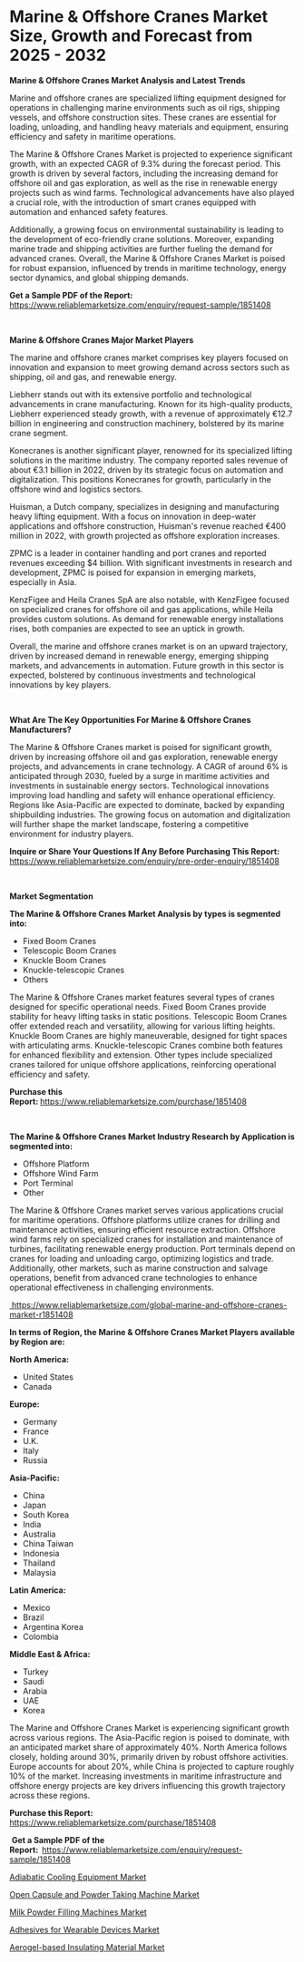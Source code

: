 <p><h1>Marine & Offshore Cranes Market Size, Growth and Forecast from 2025 - 2032</h1></p><p><strong>Marine & Offshore Cranes Market Analysis and Latest Trends</strong></p>
<p><p>Marine and offshore cranes are specialized lifting equipment designed for operations in challenging marine environments such as oil rigs, shipping vessels, and offshore construction sites. These cranes are essential for loading, unloading, and handling heavy materials and equipment, ensuring efficiency and safety in maritime operations.</p><p>The Marine & Offshore Cranes Market is projected to experience significant growth, with an expected CAGR of 9.3% during the forecast period. This growth is driven by several factors, including the increasing demand for offshore oil and gas exploration, as well as the rise in renewable energy projects such as wind farms. Technological advancements have also played a crucial role, with the introduction of smart cranes equipped with automation and enhanced safety features.</p><p>Additionally, a growing focus on environmental sustainability is leading to the development of eco-friendly crane solutions. Moreover, expanding marine trade and shipping activities are further fueling the demand for advanced cranes. Overall, the Marine & Offshore Cranes Market is poised for robust expansion, influenced by trends in maritime technology, energy sector dynamics, and global shipping demands.</p></p>
<p><strong>Get a Sample PDF of the Report:&nbsp;</strong> <a href="https://www.reliablemarketsize.com/enquiry/request-sample/1851408?utm_campaign=1898&utm_medium=2&utm_source=Github&utm_content=ia&utm_term=07012025&utm_id=marine-offshore-cranes">https://www.reliablemarketsize.com/enquiry/request-sample/1851408</a></p>
<p>&nbsp;</p>
<p><strong>Marine & Offshore Cranes Major Market Players</strong></p>
<p><p>The marine and offshore cranes market comprises key players focused on innovation and expansion to meet growing demand across sectors such as shipping, oil and gas, and renewable energy. </p><p>Liebherr stands out with its extensive portfolio and technological advancements in crane manufacturing. Known for its high-quality products, Liebherr experienced steady growth, with a revenue of approximately €12.7 billion in engineering and construction machinery, bolstered by its marine crane segment.</p><p>Konecranes is another significant player, renowned for its specialized lifting solutions in the maritime industry. The company reported sales revenue of about €3.1 billion in 2022, driven by its strategic focus on automation and digitalization. This positions Konecranes for growth, particularly in the offshore wind and logistics sectors.</p><p>Huisman, a Dutch company, specializes in designing and manufacturing heavy lifting equipment. With a focus on innovation in deep-water applications and offshore construction, Huisman's revenue reached €400 million in 2022, with growth projected as offshore exploration increases.</p><p>ZPMC is a leader in container handling and port cranes and reported revenues exceeding $4 billion. With significant investments in research and development, ZPMC is poised for expansion in emerging markets, especially in Asia.</p><p>KenzFigee and Heila Cranes SpA are also notable, with KenzFigee focused on specialized cranes for offshore oil and gas applications, while Heila provides custom solutions. As demand for renewable energy installations rises, both companies are expected to see an uptick in growth.</p><p>Overall, the marine and offshore cranes market is on an upward trajectory, driven by increased demand in renewable energy, emerging shipping markets, and advancements in automation. Future growth in this sector is expected, bolstered by continuous investments and technological innovations by key players.</p></p>
<p>&nbsp;</p>
<p><strong>What Are The Key Opportunities For Marine & Offshore Cranes Manufacturers?</strong></p>
<p><p>The Marine & Offshore Cranes market is poised for significant growth, driven by increasing offshore oil and gas exploration, renewable energy projects, and advancements in crane technology. A CAGR of around 6% is anticipated through 2030, fueled by a surge in maritime activities and investments in sustainable energy sectors. Technological innovations improving load handling and safety will enhance operational efficiency. Regions like Asia-Pacific are expected to dominate, backed by expanding shipbuilding industries. The growing focus on automation and digitalization will further shape the market landscape, fostering a competitive environment for industry players.</p></p>
<p><strong>Inquire or Share Your Questions If Any Before Purchasing This Report:</strong> <a href="https://www.reliablemarketsize.com/enquiry/pre-order-enquiry/1851408?utm_campaign=1898&utm_medium=2&utm_source=Github&utm_content=ia&utm_term=07012025&utm_id=marine-offshore-cranes">https://www.reliablemarketsize.com/enquiry/pre-order-enquiry/1851408</a></p>
<p>&nbsp;</p>
<p><strong>Market Segmentation</strong></p>
<p><strong>The Marine & Offshore Cranes Market Analysis by types is segmented into:</strong></p>
<p><ul><li>Fixed Boom Cranes</li><li>Telescopic Boom Cranes</li><li>Knuckle Boom Cranes</li><li>Knuckle-telescopic Cranes</li><li>Others</li></ul></p>
<p><p>The Marine & Offshore Cranes market features several types of cranes designed for specific operational needs. Fixed Boom Cranes provide stability for heavy lifting tasks in static positions. Telescopic Boom Cranes offer extended reach and versatility, allowing for various lifting heights. Knuckle Boom Cranes are highly maneuverable, designed for tight spaces with articulating arms. Knuckle-telescopic Cranes combine both features for enhanced flexibility and extension. Other types include specialized cranes tailored for unique offshore applications, reinforcing operational efficiency and safety.</p></p>
<p><strong>Purchase this Report:&nbsp;</strong><a href="https://www.reliablemarketsize.com/purchase/1851408?utm_campaign=1898&utm_medium=2&utm_source=Github&utm_content=ia&utm_term=07012025&utm_id=marine-offshore-cranes">https://www.reliablemarketsize.com/purchase/1851408</a></p>
<p>&nbsp;</p>
<p><strong>The Marine & Offshore Cranes Market Industry Research by Application is segmented into:</strong></p>
<p><ul><li>Offshore Platform</li><li>Offshore Wind Farm</li><li>Port Terminal</li><li>Other</li></ul></p>
<p><p>The Marine & Offshore Cranes market serves various applications crucial for maritime operations. Offshore platforms utilize cranes for drilling and maintenance activities, ensuring efficient resource extraction. Offshore wind farms rely on specialized cranes for installation and maintenance of turbines, facilitating renewable energy production. Port terminals depend on cranes for loading and unloading cargo, optimizing logistics and trade. Additionally, other markets, such as marine construction and salvage operations, benefit from advanced crane technologies to enhance operational effectiveness in challenging environments.</p></p>
<p><a href="https://www.reliablemarketsize.com/global-marine-and-offshore-cranes-market-r1851408?utm_campaign=1898&utm_medium=2&utm_source=Github&utm_content=ia&utm_term=07012025&utm_id=marine-offshore-cranes">&nbsp;https://www.reliablemarketsize.com/global-marine-and-offshore-cranes-market-r1851408</a></p>
<p><strong>In terms of Region, the Marine & Offshore Cranes Market Players available by Region are:</strong></p>
<p>
    <p> <strong> North America: </strong>
        <ul>
            <li>United States</li>
            <li>Canada</li>
        </ul>
        </p> 
    <p> <strong> Europe: </strong>
        <ul>
            <li>Germany</li>
            <li>France</li>
            <li>U.K.</li>
            <li>Italy</li>
            <li>Russia</li>
        </ul>
        </p> 
    <p> <strong> Asia-Pacific: </strong>
        <ul>
            <li>China</li>
            <li>Japan</li>
            <li>South Korea</li>
            <li>India</li>
            <li>Australia</li>
            <li>China Taiwan</li>
            <li>Indonesia</li>
            <li>Thailand</li>
            <li>Malaysia</li>
        </ul>
        </p> 
    <p> <strong> Latin America: </strong>
        <ul>
            <li>Mexico</li>
            <li>Brazil</li>
            <li>Argentina Korea</li>
            <li>Colombia</li>
        </ul>
        </p> 
    <p> <strong> Middle East & Africa: </strong>
        <ul>
            <li>Turkey</li>
            <li>Saudi</li>
            <li>Arabia</li>
            <li>UAE</li>
            <li>Korea</li>
        </ul>
    </p>
    </p>
<p><p>The Marine and Offshore Cranes Market is experiencing significant growth across various regions. The Asia-Pacific region is poised to dominate, with an anticipated market share of approximately 40%. North America follows closely, holding around 30%, primarily driven by robust offshore activities. Europe accounts for about 20%, while China is projected to capture roughly 10% of the market. Increasing investments in maritime infrastructure and offshore energy projects are key drivers influencing this growth trajectory across these regions.</p></p>
<p><strong>Purchase this Report: </strong><a href="https://www.reliablemarketsize.com/purchase/1851408?utm_campaign=1898&utm_medium=2&utm_source=Github&utm_content=ia&utm_term=07012025&utm_id=marine-offshore-cranes">https://www.reliablemarketsize.com/purchase/1851408</a></p>
<p>&nbsp;<strong>Get a Sample PDF of the Report:&nbsp;&nbsp;</strong><a href="https://www.reliablemarketsize.com/enquiry/request-sample/1851408?utm_campaign=1898&utm_medium=2&utm_source=Github&utm_content=ia&utm_term=07012025&utm_id=marine-offshore-cranes">https://www.reliablemarketsize.com/enquiry/request-sample/1851408</a></p>
<p><strong></strong></p>
<p><p><a href="https://www.linkedin.com/pulse/global-adiabatic-cooling-equipment-market-research-report-industry-ffnof?utm_campaign=1898&utm_medium=2&utm_source=Github&utm_content=ia&utm_term=07012025&utm_id=marine-offshore-cranes">Adiabatic Cooling Equipment Market</a></p><p><a href="https://github.com/Chiragrp22/Market-Research-Report-List-6/blob/main/open-capsule-and-powder-taking-machine-market.md?utm_campaign=1898&utm_medium=2&utm_source=Github&utm_content=ia&utm_term=07012025&utm_id=marine-offshore-cranes">Open Capsule and Powder Taking Machine Market</a></p><p><a href="https://www.linkedin.com/pulse/milk-powder-filling-machines-market-size-share-analysis-projecting-czrnc?utm_campaign=1898&utm_medium=2&utm_source=Github&utm_content=ia&utm_term=07012025&utm_id=marine-offshore-cranes">Milk Powder Filling Machines Market</a></p><p><a href="https://www.linkedin.com/pulse/key-insights-forecast-adhesives-wearable-devices-market-2025-2032-id85f?utm_campaign=1898&utm_medium=2&utm_source=Github&utm_content=ia&utm_term=07012025&utm_id=marine-offshore-cranes">Adhesives for Wearable Devices Market</a></p><p><a href="https://www.linkedin.com/pulse/growing-demand-aerogel-based-insulating-material-market-forecasting-1t8ec?utm_campaign=1898&utm_medium=2&utm_source=Github&utm_content=ia&utm_term=07012025&utm_id=marine-offshore-cranes">Aerogel-based Insulating Material Market</a></p></p>